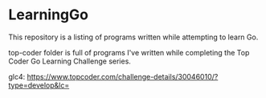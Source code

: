 # LearningGo
This repository is a listing of programs written while attempting to learn Go.  

top-coder folder is full of programs I've written while completing the Top Coder Go Learning Challenge series.

glc4: https://www.topcoder.com/challenge-details/30046010/?type=develop&lc=
